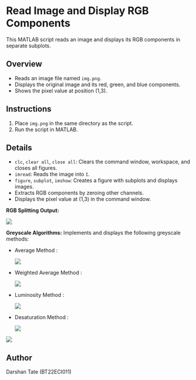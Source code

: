 # Read Image and Display RGB Components

This MATLAB script reads an image and displays its RGB components in separate subplots.

## Overview

- Reads an image file named `img.png`.
- Displays the original image and its red, green, and blue components.
- Shows the pixel value at position (1,3).

## Instructions

1. Place `img.png` in the same directory as the script.
2. Run the script in MATLAB.

## Details

- `clc`, `clear all`, `close all`: Clears the command window, workspace, and closes all figures.
- `imread`: Reads the image into `I`.
- `figure`, `subplot`, `imshow`: Creates a figure with subplots and displays images.
- Extracts RGB components by zeroing other channels.
- Displays the pixel value at (1,3) in the command window.

**RGB Splitting Output:** 

![](https://github.com/user-attachments/assets/20588334-7bed-4318-b976-383e53cf6426)
  

**Greyscale Algorithms:** Implements and displays the following greyscale methods:

  - Average Method :

    ![](https://github.com/user-attachments/assets/877017b9-46f1-4c5f-ba78-a7e90396a7d9)


  - Weighted Average Method :

    ![](https://github.com/user-attachments/assets/23513d5f-1234-4683-94ea-d3fa953e75c6)


  - Luminosity Method :

    ![](https://github.com/user-attachments/assets/a7a2d198-60b8-404f-92c7-4dbb29551dbb)


  - Desaturation Method :

    ![](https://github.com/user-attachments/assets/da813fe2-d44f-4c9e-847b-c3dfaa4148f9)
 
![](https://github.com/user-attachments/assets/0dd4260c-cf6c-4691-866a-68103760800d)


## Author

Darshan Tate (BT22ECI011)

